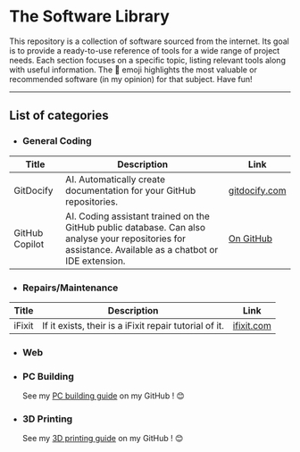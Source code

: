 # The Software Library

This repository is a collection of software sourced from the internet. Its goal is to provide a ready-to-use reference of tools for a wide range of project needs. Each section focuses on a specific topic, listing relevant tools along with useful information. The 👑 emoji highlights the most valuable or recommended software (in my opinion) for that subject. Have fun!

---

## List of categories

* ### General Coding

| Title | Description | Link |
|-------|-------------|------|
| GitDocify | AI. Automatically create documentation for your GitHub repositories. | [gitdocify.com](https://gitdocify.com/) |
| GitHub Copilot | AI. Coding assistant trained on the GitHub public database. Can also analyse your repositories for assistance. Available as a chatbot or IDE extension. | [On GitHub](https://github.com/copilot) |

* ### Repairs/Maintenance

| Title | Description | Link |
|-------|-------------|------|
| iFixit | If it exists, their is a iFixit repair tutorial of it. | [ifixit.com](https://www.ifixit.com/Guide) |

* ### Web

* ### PC Building
  See my [PC building guide](https://github.com/Mxm-Bdrd/The-PC-Building-Guide) on my GitHub ! 😊

* ### 3D Printing
  See my [3D printing guide]() on my GitHub ! 😊
